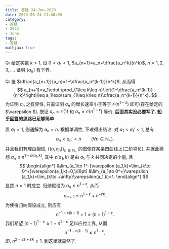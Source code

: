 ```yaml
---
title: 答疑 24-Jun-2023
date: 2023-06-24 11:40:00
category: 
- 答疑
- 2023
- June
tags: 
- 答疑
mathjax: true
---
```


Q: 给定实数 $k>1$, 设 $0<a_1<1$, $a_{n+1}=a_n+\dfrac{a_n^k}{n^k}$, $n=1,2,3,\ldots$. 证明 $\{a_n\}$ 有下界.

Q: 置 $\dfrac{a_{n+1}}{a_n}=1+\dfrac{a_n^{k-1}}{n^k}$, 从而得
$$
a_{n+1}=a_1\cdot \prod_{1\leq k\leq n}\left(1+\dfrac{a_n^{k-1}}{n^k}\right)\leq a_1\exp\sum_{1\leq k\leq n}\dfrac{a_n^{k-1}}{n^k}.
$$
为证明 $a_n$ 之有界性, 只需证明 $a_n$ 的增长速率小于等于 $\mathcal O(n^{1-\varepsilon})$ 即可(存在给定的 $\varepsilon $). 既证 $a_n=\mathcal O(1)$ 和 $a_n=\mathcal O(n^{1-\varepsilon})$ 等价, **后面其实没必要写了. [知乎回答](https://www.zhihu.com/question/608732625/answer/3092157076)的思路已足够简单.** 

置 $a_1=1$, 则通解为 $a_n=n$. 根据单调性, 不难得出结论: 对 $a_1<a_1'<1$, 总有
$$
a_n<a_n'<n\qquad (\forall n\in \mathbb N_+).
$$
并且我们有理由相信, $\{(n,a_n)\}_{n\in \mathbb N_+}$ 的图像在某条凹曲线上(二阶导负). 并据此猜想 $a_n\leq n^{1-\varepsilon(a_1,k)}$, 其中 $\varepsilon (a_1,k)$ 是由 $a_1$ 与 $k$ 共同决定的小量, 且
$$
\begin{align*}
&\lim_{a_1\to 1^-}\varepsilon (a_1,k)=\lim_{k\to 0^+}\varepsilon(a_1,k)=0,\\[8pt]
&\lim_{a_1\to 0^+}\varepsilon (a_1,k)=\lim_{k\to +\infty}\varepsilon(a_1,k)=1.
\end{align*}
$$
显然 $n=1$ 时成立. 归纳假设为 $a_n\leq n^{1-\varepsilon}$, 从而
$$
a_{n+1}\leq n^{1-\varepsilon}+n^{-\varepsilon k}.
$$
为使得归纳假设成立, 则应有
$$
n^{-1-\varepsilon (k-1)}+1\leq (n+1)^{1-\varepsilon}. 
$$
我们希望 $(n+1)^{1-\varepsilon }\geq 1+n^{1-\varepsilon }$ 足以应付上界, 从而
$$
n^{-1-\varepsilon (k-1)}\leq n^{1-\varepsilon}, 
$$
即, $n^{2-2\varepsilon +\varepsilon k}\geq 1$. 到这里就显然了. 

